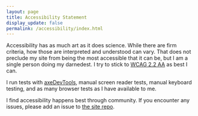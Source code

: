 ```yaml
---
layout: page
title: Accessibility Statement
display_update: false
permalink: /accessibility/index.html
---
```


Accessibility has as much art as it does science. While there are firm criteria, how those are interpreted and understood can vary. That does not preclude my site from being the most accessible that it can be, but I am a single person doing my darnedest. I try to stick to [WCAG 2.2 AA](https://www.w3.org/TR/WCAG22/) as best I can.

I run tests with [axeDevTools](https://www.deque.com/axe/devtools/), manual screen reader tests, manual keyboard testing, and as many browser tests as I have available to me.

I find accessibility happens best through community. If you encounter any issues, please add an issue to [the site repo](https://github.com/zastrow/zastrow.co/issues).

